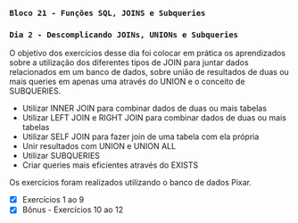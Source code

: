 ### `Bloco 21 - Funções SQL, JOINS e Subqueries`
### `Dia 2 - Descomplicando JOINs, UNIONs e Subqueries`

O objetivo dos exercícios desse dia foi colocar em prática os aprendizados sobre a utilização dos diferentes tipos de JOIN para juntar dados relacionados em um banco de dados, sobre união de resultados de duas ou mais queries em apenas uma através do UNION e o conceito de SUBQUERIES.

- Utilizar INNER JOIN para combinar dados de duas ou mais tabelas
- Utilizar LEFT JOIN e RIGHT JOIN para combinar dados de duas ou mais tabelas
- Utilizar SELF JOIN para fazer join de uma tabela com ela própria
- Unir resultados com UNION e UNION ALL
- Utilizar SUBQUERIES
- Criar queries mais eficientes através do EXISTS

Os exercícios foram realizados utilizando o banco de dados Pixar.
- [x] Exercícios 1 ao 9
- [x] Bônus - Exercícios 10 ao 12
